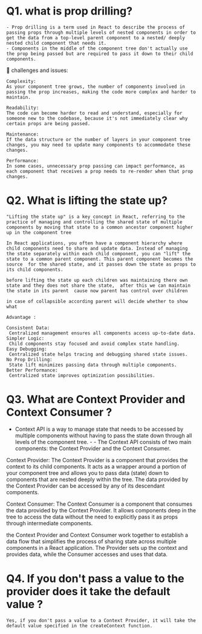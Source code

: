 # Q1. what is prop drilling?

    - Prop drilling is a term used in React to describe the process of passing props through multiple levels of nested components in order to get the data from a top-level parent component to a nested/ deeply nested child component that needs it.
    - Components in the middle of the component tree don't actually use the prop being passed but are required to pass it down to their child components.

   🔴 challenges and issues:

    Complexity: 
    As your component tree grows, the number of components involved in passing the prop increases, making the code more complex and harder to maintain.

    Readability: 
    The code can become harder to read and understand, especially for someone new to the codebase, because it's not immediately clear why certain props are being passed.

    Maintenance: 
    If the data structure or the number of layers in your component tree changes, you may need to update many components to accommodate these changes.

    Performance: 
    In some cases, unnecessary prop passing can impact performance, as each component that receives a prop needs to re-render when that prop changes.

# Q2. What is lifting the state up?

    "Lifting the state up" is a key concept in React, referring to the practice of managing and controlling the shared state of multiple components by moving that state to a common ancestor component higher up in the component tree

    In React applications, you often have a component hierarchy where child components need to share and update data. Instead of managing the state separately within each child component, you can "lift" the state to a common parent component. This parent component becomes the source  for the shared state, and it passes down the state as props to its child components.

    before lifting the state up each children was maintaining there own state and they does not share the state,  after this we can maintain the state in its parent  cause now parent has control over children

    in case of collapsible according parent will decide whether to show what

    Advantage :

    Consistent Data: 
     Centralized management ensures all components access up-to-date data.
    Simpler Logic:
     Child components stay focused and avoid complex state handling.
    Easy Debugging: 
     Centralized state helps tracing and debugging shared state issues.
    No Prop Drilling: 
     State lift minimizes passing data through multiple components.
    Better Performance: 
     Centralized state improves optimization possibilities.

# Q3. What are Context Provider and Context Consumer ?

   - Context API is a way to manage state that needs to be accessed by multiple components without having to pass the state down through all levels of the component tree. - - The Context API consists of two main components: the Context Provider and the Context Consumer.

   Context Provider:
    The Context Provider is a component that provides the context to its child components. It acts as a wrapper around a portion of your component tree and allows you to pass data (state) down to components that are nested deeply within the tree. The data provided by the Context Provider can be accessed by any of its descendant components.

   Context Consumer:
    The Context Consumer is a component that consumes the data provided by the Context Provider. It allows components deep in the tree to access the data without the need to explicitly pass it as props through intermediate components.

   the Context Provider and Context Consumer work together to establish a data flow that simplifies the process of sharing state across multiple components in a React application. The Provider sets up the context and provides data, while the Consumer accesses and uses that data.

# Q4. If you don't pass a value to the provider does it take the default value ?

    Yes, if you don't pass a value to a Context Provider, it will take the default value specified in the createContext function. 